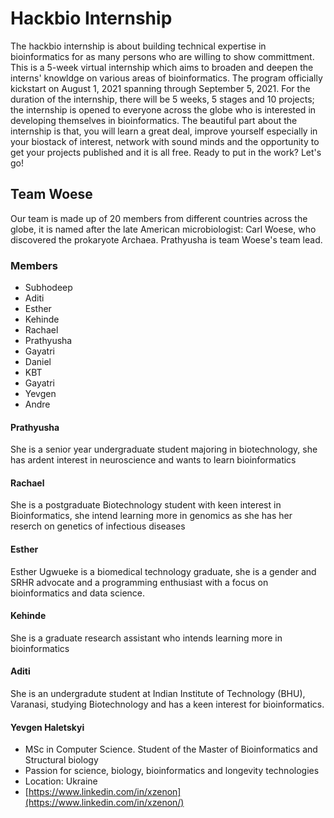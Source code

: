 # Hackbio Internship

The hackbio internship is about building technical expertise in bioinformatics for as many persons who are willing to show committment. This is a 5-week virtual internship which aims to broaden and deepen the interns' knowldge on various areas of bioinformatics. The program officially kickstart on August 1, 2021 spanning through September 5, 2021. For the duration of the internship, there will be 5 weeks, 5 stages and 10 projects; the internship is opened to everyone across the globe who is interested in developing themselves in bioinformatics. The beautiful part about the internship is that, you will learn a great deal, improve yourself especially in your biostack of interest, network with sound minds and the opportunity to get your projects published and it is all free. Ready to put in the work? Let's go!

## Team Woese
Our team is made up of 20 members from different countries across the globe, it is named after the late American microbiologist: Carl Woese, who discovered the prokaryote Archaea. Prathyusha is team Woese's team lead.

### Members
 * Subhodeep
 * Aditi
 * Esther
 * Kehinde
 * Rachael
 * Prathyusha
 * Gayatri
 * Daniel
 * KBT
 * Gayatri
 * Yevgen
 * Andre

#### Prathyusha
She is a senior year undergraduate student majoring in biotechnology, she has ardent interest in neuroscience and wants to learn bioinformatics

#### Rachael
She is a postgraduate Biotechnology student with keen interest in Bioinformatics, she intend learning more in genomics as she has her reserch on genetics of infectious diseases

#### Esther
Esther Ugwueke is a biomedical technology graduate, she is a gender and SRHR advocate and a programming enthusiast with a focus on bioinformatics and data science.

#### Kehinde
She is a graduate research assistant who intends learning more in bioinformatics

#### Aditi
She is an undergradute student at Indian Institute of Technology (BHU), Varanasi, studying Biotechnology and has a keen interest for bioinformatics.

#### Yevgen Haletskyi
  * MSc in Computer Science. Student of the Master of Bioinformatics and Structural biology
  * Passion for science, biology, bioinformatics and longevity technologies
  * Location: Ukraine
  * [https://www.linkedin.com/in/xzenon](https://www.linkedin.com/in/xzenon/)
